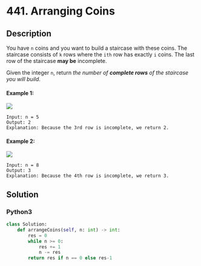 # 441. Arranging Coins

## Description
You have `n` coins and you want to build a staircase with these coins. The staircase consists of `k` rows where the `ith` row has exactly `i` coins. The last row of the staircase **may be** incomplete.

Given the integer `n`, return *the number of **complete rows** of the staircase you will build*.

#### Example 1:
![](https://assets.leetcode.com/uploads/2021/04/09/arrangecoins1-grid.jpg)
```
Input: n = 5
Output: 2
Explanation: Because the 3rd row is incomplete, we return 2.
```

#### Example 2:
![](https://assets.leetcode.com/uploads/2021/04/09/arrangecoins2-grid.jpg)
```
Input: n = 8
Output: 3
Explanation: Because the 4th row is incomplete, we return 3.
```


## Solution

### Python3
```python
class Solution:
    def arrangeCoins(self, n: int) -> int:
        res = 0
        while n >= 0:
            res += 1
            n -= res
        return res if n == 0 else res-1
```